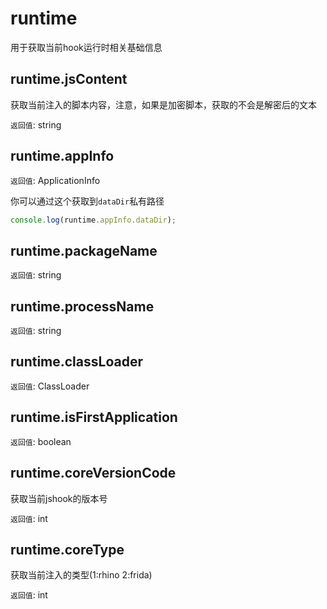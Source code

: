 # runtime

用于获取当前hook运行时相关基础信息

## runtime.jsContent

获取当前注入的脚本内容，注意，如果是加密脚本，获取的不会是解密后的文本

`返回值`: string

## runtime.appInfo

`返回值`: ApplicationInfo

你可以通过这个获取到`dataDir`私有路径

```js
console.log(runtime.appInfo.dataDir);
```

## runtime.packageName

`返回值`: string

## runtime.processName

`返回值`: string

## runtime.classLoader

`返回值`: ClassLoader

## runtime.isFirstApplication

`返回值`: boolean

## runtime.coreVersionCode

获取当前jshook的版本号

`返回值`: int

## runtime.coreType

获取当前注入的类型(1:rhino 2:frida)

`返回值`: int
